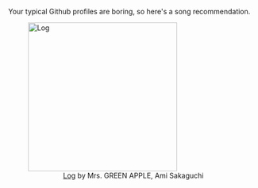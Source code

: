Your typical Github profiles are boring, so here's a song recommendation.
<figure><img width="300" height="300" src="https://i.scdn.co/image/ab67616d0000b27318eb3f992695a6f866c7ebed" alt="Log" /><figcaption align="center"><a href="https://open.spotify.com/track/2VOzqOyyfC90xaMgcwUxy0" target="_blank">Log</a> by Mrs. GREEN APPLE, Ami Sakaguchi</figcaption></figure>
